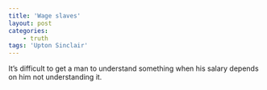 ```yaml
---
title: 'Wage slaves'
layout: post
categories:
    - truth
tags: 'Upton Sinclair'
---
```


It’s difficult to get a man to understand something when his salary depends on him not understanding it.